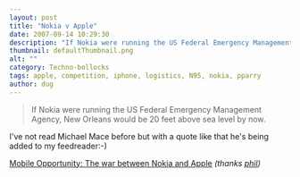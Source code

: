 ```yaml
---
layout: post
title: "Nokia v Apple"
date: 2007-09-14 10:29:30
description: "If Nokia were running the US Federal Emergency Management Agency, New Orleans would be 20 feet above sea level by now. I&#8217;ve not read Michael Mace before but with a quote like that he&#8217;s being added to my feedreader -- -) Mobile&#8230;"
thumbnail: defaultThumbnail.png
alt: ""
category: Techno-bollocks
tags: apple, competition, iphone, logistics, N95, nokia, pparry
author: dug
---
```


<blockquote><p>If Nokia were running the US Federal Emergency Management Agency, New Orleans would be 20 feet above sea level by now.</p></blockquote>

<p>I've not read Michael Mace before but with a quote like that he's being added to my feedreader:-)</p>

<p><a title="Mobile Opportunity: The war between Nokia and Apple" href="http://mobileopportunity.blogspot.com/2007/09/war-between-nokia-and-apple.html">Mobile Opportunity: The war between Nokia and Apple</a> <i>(thanks <a href="http://del.icio.us/pparry">phil</a>)</i></p>
